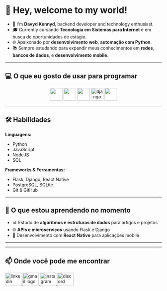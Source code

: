 # 🌌 Hey, welcome to my world!

- 👋 I'm **Davyd Kennyd**, backend developer and technology enthusiast.
- 🎓 Currently cursando **Tecnologia em Sistemas para Internet** e em busca de oportunidades de estágio.
- 🌐 Apaixonado por **desenvolvimento web**, **automação com Python**.
- 📚 Sempre estudando para expandir meus conhecimentos em **redes**, **bancos de dados**, e **desenvolvimento mobile**.

---

## 💻 **O que eu gosto de usar para programar**

<div align="center">
  <img src="https://cdn.jsdelivr.net/gh/devicons/devicon/icons/linux/linux-original.svg" height="40" width="40" />
  <img src="https://cdn.jsdelivr.net/gh/devicons/devicon/icons/python/python-original.svg" height="40" width="40" />
  <img src="https://cdn.jsdelivr.net/gh/devicons/devicon/icons/nodejs/nodejs-original.svg" height="40" width="40" />
  <img src="https://cdn.jsdelivr.net/gh/devicons/devicon/icons/django/django-plain.svg" height="40" alt="django logo"  />
  <img src="https://cdn.jsdelivr.net/gh/devicons/devicon/icons/postgresql/postgresql-original.svg" height="40" width="40" />
</div>

---

## 🛠 **Habilidades**

**Linguagens:**
- Python
- JavaScript
- NodeJS 
- SQL  

**Frameworks & Ferramentas:**  
- Flask, Django, React Native  
- PostgreSQL, SQLite  
- Git & GitHub

---

## 🌱 **O que estou aprendendo no momento**
- 📊 Estudo de **algoritmos e estruturas de dados** para artigos e projetos
- 🌐 **APIs e microserviços** usando Flask e Django
- 📱 Desenvolvimento com **React Native** para aplicações mobile

---

---

## 📫 **Onde você pode me encontrar**

<div align="left">
  <a href="https://www.linkedin.com/in/davyd-kennyd/" target="_blank">
    <img src="https://raw.githubusercontent.com/maurodesouza/profile-readme-generator/master/src/assets/icons/social/linkedin/default.svg" width="52" height="40" alt="linkedin logo" />
  </a>
  <a href="mailto:kennyd3030@gmail.com" target="_blank">
    <img src="https://raw.githubusercontent.com/maurodesouza/profile-readme-generator/master/src/assets/icons/social/gmail/default.svg" width="52" height="40" alt="gmail logo" />
  </a>
  <a href="https://www.instagram.com/davydkennyd" target="_blank">
    <img src="https://raw.githubusercontent.com/maurodesouza/profile-readme-generator/master/src/assets/icons/social/instagram/default.svg" width="52" height="40" alt="instagram logo" />
  </a>
  <a href="https://discordapp.com/users/kennyd3030" target="_blank">
    <img src="https://raw.githubusercontent.com/maurodesouza/profile-readme-generator/master/src/assets/icons/social/discord/default.svg" width="52" height="40" alt="discord logo" />
  </a>
</div>

